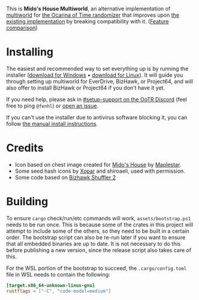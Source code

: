 This is **Mido's House Multiworld**, an alternative implementation of [multiworld](https://wiki.ootrandomizer.com/index.php?title=Multiworld) for [the Ocarina of Time randomizer](https://ootrandomizer.com/) that improves upon [the existing implementation](https://github.com/TestRunnerSRL/bizhawk-co-op) by breaking compatibility with it. ([Feature comparison](https://wiki.ootrandomizer.com/index.php?title=Multiworld#Feature_comparison))

# Installing

The easiest and recommended way to set everything up is by running the installer ([download for Windows](https://github.com/midoshouse/ootr-multiworld/releases/latest/download/multiworld-installer.exe) • [download for Linux](https://github.com/midoshouse/ootr-multiworld/releases/latest/download/multiworld-installer-linux)). It will guide you through setting up multiworld for EverDrive, BizHawk, or Project64, and will also offer to install BizHawk or Project64 if you don't have it yet.

If you need help, please ask in [#setup-support on the OoTR Discord](https://discord.gg/BGRrKKn) (feel free to ping `@fenhl`) or [open an issue](https://github.com/midoshouse/ootr-multiworld/issues/new).

If you can't use the installer due to antivirus software blocking it, you can follow [the manual install instructions](https://github.com/midoshouse/ootr-multiworld/blob/main/assets/doc/manual-install.md).

# Credits

* Icon based on chest image created for [Mido's House](https://midos.house/) by [Maplestar](https://github.com/Maplesstar).
* Some seed hash icons by [Xopar](https://github.com/matthewkirby) and shiroaeli, used with permission.
* Some code based on [Bizhawk Shuffler 2](https://github.com/authorblues/bizhawk-shuffler-2)

# Building

To ensure `cargo` check/run/etc commands will work, `assets/bootstrap.ps1` needs to be run once. This is because some of the crates in this project will attempt to include some of the others, so they need to be built in a certain order. The bootstrap script can also be re-run later if you want to ensure that all embedded binaries are up to date. It is not necessary to do this before publishing a new version, since the release script also takes care of this.

For the WSL portion of the bootstrap to succeed, the `.cargo/config.toml` file in WSL needs to contain the following:

```toml
[target.x86_64-unknown-linux-gnu]
rustflags = ["-C", "code-model=medium"]
```

